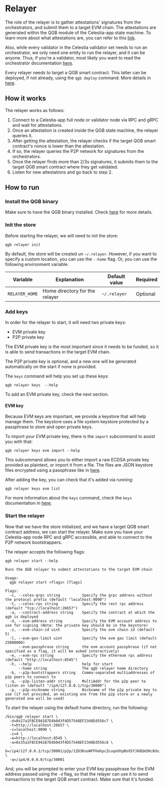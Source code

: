 # Relayer

<!-- markdownlint-disable MD013 -->

The role of the relayer is to gather attestations' signatures from the orchestrators, and submit them to a target EVM chain. The attestations are generated within the QGB module of the Celestia-app state machine. To learn more about what attestations are, you can refer to this [link](https://github.com/celestiaorg/celestia-app/tree/main/x/qgb).

Also, while every validator in the Celestia validator set needs to run an orchestrator, we only need one entity to run the relayer, and it can be anyone. Thus, if you're a validator, most likely you want to read the orchestrator documentation [here](https://github.com/celestiaorg/orchestrator-relayer/blob/main/docs/orchestrator.md).

Every relayer needs to target a QGB smart contract. This latter can be deployed, if not already, using the `qgb deploy` command. More details in [here](https://github.com/celestiaorg/orchestrator-relayer/blob/main/docs/deploy.md).

## How it works

The relayer works as follows:

1. Connect to a Celestia-app full node or validator node via RPC and gRPC and wait for attestations.
2. Once an attestation is created inside the QGB state machine, the relayer queries it.
3. After getting the attestation, the relayer checks if the target QGB smart contract's nonce is lower than the attestation.
4. If so, the relayer queries the P2P network for signatures from the orchestrators.
5. Once the relayer finds more than 2/3s signatures, it submits them to the target QGB smart contract where they get validated.
6. Listen for new attestations and go back to step 2.

## How to run

### Install the QGB binary

Make sure to have the QGB binary installed. Check [here](https://github.com/celestiaorg/orchestrator-relayer/blob/main/README.md) for more details.

### Init the store

Before starting the relayer, we will need to init the store:

```ssh
qgb relayer init
```

By default, the store will be created un `~/.relayer`. However, if you want to specify a custom location, you can use the `--home` flag. Or, you can use the following environment variable:

| Variable            | Explanation                           | Default value     | Required |
|---------------------|---------------------------------------|-------------------|----------|
| `RELAYER_HOME`      | Home directory for the relayer        | `~/.relayer`      | Optional |

### Add keys

In order for the relayer to start, it will need two private keys:

- EVM private key
- P2P private key

The EVM private key is the most important since it needs to be funded, so it is able to send transactions in the target EVM chain.

The P2P private key is optional, and a new one will be generated automatically on the start if none is provided.

The `keys` command will help you set up these keys:

```ssh
qgb relayer keys  --help
```

To add an EVM private key, check the next section.

#### EVM key

Because EVM keys are important, we provide a keystore that will help manage them. The keystore uses a file system keystore protected by a passphrase to store and open private keys.

To import your EVM private key, there is the `import` subcommand to assist you with that:

```ssh
qgb relayer keys evm import --help
```

This subcommand allows you to either import a raw ECDSA private key provided as plaintext, or import it from a file. The files are JSON keystore files encrypted using a passphrase like in [here](https://geth.ethereum.org/docs/developers/dapp-developer/native-accounts).

After adding the key, you can check that it's added via running:

```ssh
qgb relayer keys evm list
```

For more information about the `keys` command, check the `keys` documentation in [here](https://github.com/celestiaorg/orchestrator-relayer/blob/main/docs/keys.md).

### Start the relayer

Now that we have the store initialized, and we have a target QGB smart contract address, we can start the relayer. Make sure you have your Celestia-app node RPC and gRPC accessible, and able to connect to the P2P network bootstrappers.

The relayer accepts the following flags:

```ssh
qgb relayer start --help

Runs the QGB relayer to submit attestations to the target EVM chain

Usage:
  qgb relayer start <flags> [flags]

Flags:
  -c, --celes-grpc string          Specify the grpc address without the protocol prefix (default "localhost:9090")
  -t, --celes-rpc string           Specify the rest rpc address (default "tcp://localhost:26657")
  -a, --contract-address string    Specify the contract at which the qgb is deployed
  -d, --evm-address string         Specify the EVM account address to use for signing (Note: the private key should be in the keystore)
  -z, --evm-chain-id uint          Specify the evm chain id (default 5)
  -l, --evm-gas-limit uint         Specify the evm gas limit (default 25000000)
      --evm-passphrase string      the evm account passphrase (if not specified as a flag, it will be asked interactively)
  -e, --evm-rpc string             Specify the ethereum rpc address (default "http://localhost:8545")
  -h, --help                       help for start
      --home string                The qgb relayer home directory
  -b, --p2p-bootstrappers string   Comma-separated multiaddresses of p2p peers to connect to
  -q, --p2p-listen-addr string     MultiAddr for the p2p peer to listen on (default "/ip4/127.0.0.1/tcp/30000")
  -p, --p2p-nickname string        Nickname of the p2p private key to use (if not provided, an existing one from the p2p store or a newly generated one will be used)
```

To start the relayer using the default home directory, run the following:

```ssh
/bin/qgb relayer start \
  -d=0x27a1F8CE94187E4b043f4D57548EF2348Ed556c7 \
  -t=http://localhost:26657 \
  -c=localhost:9090 \
  -z=4 \
  -e=http://localhost:8545 \
  -a=0x35a1F8CE94187E4b043f4D57548EF2348Ed556c8 \
  -b=/ip4/127.0.0.1/tcp/30001/p2p/12D3KooWFFHahpcZcuqnUhpBoX5fJ68Qm5Hc8dxiBcX1oo46fLxh \
  -q=/ip4/0.0.0.0/tcp/30001
```

And, you will be prompted to enter your EVM key passphrase for the EVM address passed using the `-d` flag, so that the relayer can use it to send transactions to the target QGB smart contract. Make sure that it's funded.
